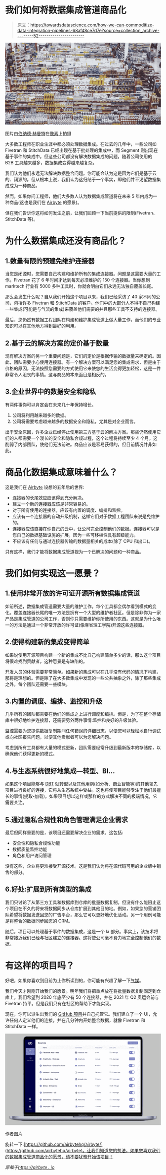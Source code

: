 # 我们如何将数据集成管道商品化

> 原文：<https://towardsdatascience.com/how-we-can-commoditize-data-integration-pipelines-68af48ce7d7e?source=collection_archive---------52----------------------->

![](img/9848a6f5584c65f55f0cee7c1b48c314.png)

图片由[伯纳德·赫曼特](https://unsplash.com/@bernardhermant)在[像素](https://unsplash.com/photos/nHRXNv2qeDE)上拍摄

大多数工程师在职业生涯中都必须处理数据集成。在过去的几年中，一些公司如 Fivetran 和 StitchData 已经出现在基于批处理的集成中，而 Segment 则出现在基于事件的集成中。但这些公司都没有解决数据集成的问题，随着公司使用的 B2B 工具越来越多，数据集成变得越来越复杂。

我们认为他们永远无法解决数据整合问题。你可能会认为这是因为它们是基于云的、闭源的。但从根本上说，我们认为这归结于一个事实，即他们并不渴望数据集成成为一种商品。

然而，如果你问工程师，他们大多数人认为数据集成管道将在未来 5 年内成为一种商品(这也是我们在 [Airbyte](https://airbyte.io) 的愿景)。

但在我们告诉你这将如何发生之前，让我们回顾一下当前提供的限制(Fivetran、StitchData 等)。

# 为什么数据集成还没有商品化？

## 1.数量有限的预建免维护连接器

当您是闭源时，您需要自己构建和维护所有的集成连接器。问题是这需要大量的工作。Fivetran 花了 6 年时间才达到每天必须维护的 150 个连接器。当你想到 marktech 行业有 5000 多种工具时，你就会明白它们永远无法独自覆盖长尾。

那么会发生什么呢？自从我们开始这个项目以来，我们已经采访了 40 家不同的公司，包括许多 Fivetran 和 StitchData 的客户。他们中的大部分人不得不自己构建一些集成(可能是与气流的集成)来覆盖他们需要的并且那些工具不支持的连接器。

最后，您仍然有数据工程团队在构建和维护集成管道上做大量工作，而他们的专业知识可以在其他地方得到最好的利用。

## 2.基于云的解决方案的定价基于数量

现有解决方案的另一个重要问题是，它们的定价是根据传输的数据量来确定的。因此，团队需要小心使用连接器。有一个解决方案可以满足您的集成需求，但是由于价格的原因，无法按照您需要的方式使用它来使您的生活变得更加轻松，这是一件非常令人沮丧的事情。这与商品的本来面目是相反的。

## 3.企业世界中的数据安全和隐私

有两件事你可以肯定会在未来几十年保持增长。

1.  公司将利用越来越多的数据。
2.  公司将需要考虑越来越多的数据安全和隐私，尤其是对企业而言。

出于安全原因，许多企业已经停止使用第三方基于云的解决方案。那些仍然使用它们的人都需要一个漫长的安全和隐私合规过程，这个过程将持续至少 4 个月。这削弱了内部团队，使他们无法前进。商品应该是容易获得的，但目前情况并非如此。

# 商品化数据集成意味着什么？

这是我们在 [Airbyte](https://airbyte.io/) 设想的五年后的世界:

*   连接器的长尾效应应该得到充分解决。
*   建立一个新的连接器应该是非常容易的。
*   对于所有使用的连接器，应该有内置的调度、编排和监控。
*   应该有一个连接器的自动升级机制，这样它们对于数据工程团队来说是免维护的。
*   连接器应该直接在你自己的云中，让公司完全控制他们的数据。连接器可以是您自己的数据基础设施的扩展，因为一些可移植性具有超级能力。
*   不应该有任何与通过连接器传输的数据量相关的成本(除了 CPU 和出口)。

只有这样，我们才能将数据集成管道视为一个已解决的问题和一种商品。

# 我们如何实现这一愿景？

## 1.使用非常开放的许可证开源所有数据集成管道

如前所述，数据集成管道需要大量的维护工作。每个工具都会偶尔看到模式的变化。覆盖连接器长尾的唯一方法是拥有一个大型的维护者社区。但是除非你为一家产品是集成管道的公司工作，否则你只需要维护你所使用的东西。这就是为什么唯一的方法是通过一个非常开放的许可证(像麻省理工学院)开源这些连接器。

## 2.使得构建新的集成变得简单

如果说使用开源项目构建一个新的集成不比自己构建简单多少的话，那么这个项目将很难找到贡献者。这种愿景是有缺陷的。

开发人员的体验需要非常简单。如果新的集成可以在几乎没有代码的情况下构建，那将是理想的。但是除了在大多数集成中发现的一些公共抽象之外，除了那些集成之外，每个团队还需要一些模块。

## 3.内置的调度、编排、监控和升级

几乎所有的团队都需要在他们的集成之上进行调度和编排。但是，为了在整个存储库中很好地维护连接器，还需要另外两件事情:监控和良好的升级体验。

监控需要为您提供数据复制期间任何错误的详细日志，以便您可以轻松地自行调试或向社区报告问题，以便其他贡献者可以为您解决问题。

考虑到所有工具都有大量的模式更新，团队需要经常升级到最新版本的存储库，以确保他们获得更新的模式。

## 4.与生态系统很好地集成—转型、BI…

如果这个项目能够与 [DBT](https://www.getdbt.com/) 就转型以及其他用例(如分析、商业智能等)的其他领先项目进行良好的连接，它将从生态系统中受益。这也将使项目能够专注于他们最擅长的事情(提取-加载)。如果项目想以这样或那样的方式解决不同的极端情况，它需要关注。

## 5.通过隐私合规性和角色管理满足企业需求

最后但同样重要的是，该项目还需要解决企业的需求。这包括:

*   安全性和隐私合规性功能
*   数据质量监控功能
*   角色和用户访问管理

没有这些，企业将更难接受开源技术。这是我们认为将在源代码可用的企业版中销售的部分。

## 6.好处:扩展到所有类型的集成

我们只讨论了从第三方工具和数据库到仓库的批量数据复制。但没有什么能阻止这个项目在不久的将来将数据同步从仓库扩展到其他目的地。例如，如果您的营销团队希望将数据发送回您的广告平台，那么它可以更好地优化活动。另一个用例可能是将整合的数据同步回您的 CRM。

随后，项目可以处理基于事件的数据集成，这是一个 la 部分。事实上，该技术将非常接近我们已经与社区建立的连接器。这将使公司毫不费力地完全控制他们的数据。

# 有这样的项目吗？

好吧，如果你喜欢到目前为止你所读到的，你可能有兴趣了解一下[气媒](http://airbyte.io)。

我们今天才刚刚开始我们的愿景。明年我们将把重点放在将批量数据复制固定到仓库上。我们希望到 2020 年底至少有 50 个连接器，并在 2021 年 Q2 奥运会前与 Fivetran 持平。但是我们只有在社区的帮助下才能实现。

现在，你可以派生出我们的 [GitHub 项目](http://github.com/airbytehq/airbyte)并自己托管它。我们建立了一个 UI，允许任何人定义他们的连接，并在几分钟内开始整合数据，就像 Fivetran 和 StitchData 一样。

![](img/b1b4935baecfcdbdad1342f7de24acbd.png)

作者图片

旋转一下:[https://github.com/airbytehq/airbyte/](https://github.com/airbytehq/airbyte)。让我们知道您的想法，如果您喜欢我们的数据集成管道商品化的愿景，请不要犹豫开始该项目！

*原载于*[*https://airbyte . io*](https://airbyte.io/articles/engineering-thoughts/how-we-can-commoditize-data-integration-pipelines/)